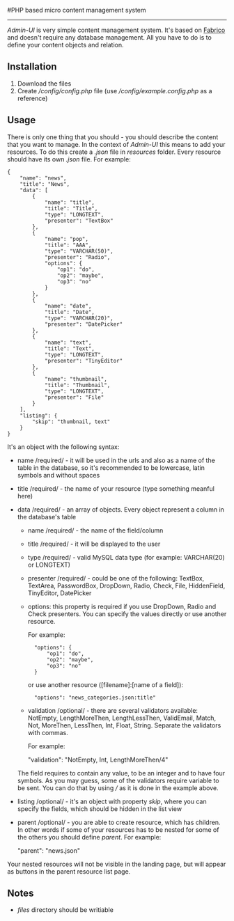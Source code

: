 #PHP based micro content management system
- - -

*Admin-UI* is very simple content management system. It's based on [Fabrico](https://github.com/krasimir/fabrico) and doesn't require any database management. All you have to do is to define your content objects and relation.

## Installation

1. Download the files 
2. Create */config/config.php* file (use */config/example.config.php* as a reference)

## Usage
There is only one thing that you should - you should describe the content that you want to manage. In the context of *Admin-UI* this means to add your resources. To do this create a *.json* file in *resources* folder. Every resource should have its own *.json* file. For example:

    {
        "name": "news",
        "title": "News",
        "data": [
            {
                "name": "title",
                "title": "Title",
                "type": "LONGTEXT",
                "presenter": "TextBox"
            },
            {
                "name": "pop",
                "title": "AAA",
                "type": "VARCHAR(50)",
                "presenter": "Radio",
                "options": {
                    "op1": "do",
                    "op2": "maybe",
                    "op3": "no"
                }
            },
            {
                "name": "date",
                "title": "Date",
                "type": "VARCHAR(20)",
                "presenter": "DatePicker"
            },
            {
                "name": "text",
                "title": "Text",
                "type": "LONGTEXT",
                "presenter": "TinyEditor"
            },
            {
                "name": "thumbnail",
                "title": "Thumbnail",
                "type": "LONGTEXT",
                "presenter": "File"
            }
        ],
        "listing": {
            "skip": "thumbnail, text"
        }
    }

It's an object with the following syntax:

- name /required/ - it will be used in the urls and also as a name of the table in the database, so it's recommended to be lowercase, latin symbols and without spaces
- title /required/ - the name of your resource (type something meanful here)
- data /required/ - an array of objects. Every object represent a column in the database's table
    - name /required/ - the name of the field/column
    - title /required/ - it will be displayed  to the user
    - type /required/ - valid MySQL data type (for example: VARCHAR(20) or LONGTEXT)
    - presenter /required/ - could be one of the following: TextBox, TextArea, PasswordBox, DropDown, Radio, Check, File, HiddenField, TinyEditor, DatePicker
    - options: this property is required if you use DropDown, Radio and Check presenters. You can specify the values directly or use another resource. 

        For example:

            "options": {
                "op1": "do",
                "op2": "maybe",
                "op3": "no"
            }

        or use another resource ([filename]:[name of a field]):

            "options": "news_categories.json:title"

    - validation /optional/ - there are several validators available: NotEmpty, LengthMoreThen, LengthLessThen, ValidEmail, Match, Not, MoreThen, LessThen, Int, Float, String. Separate the validators with commas. 

        For example:

        "validation": "NotEmpty, Int, LengthMoreThen/4"

    The field requires to contain any value, to be an integer and to have four symbols. As you may guess, some of the validators require variable to be sent. You can do that by using */* as it is done in the example above.
- listing /optional/ - it's an object with property *skip*, where you can specify the fields, which should be hidden in the list view
- parent /optional/ - you are able to create resource, which has children. In other words if some of your resources has to be nested for some of the others you should define *parent*. For example:

    "parent": "news.json"

Your nested resources will not be visible in the landing page, but will appear as buttons in the parent resource list page.


## Notes
- *files* directory should be writiable